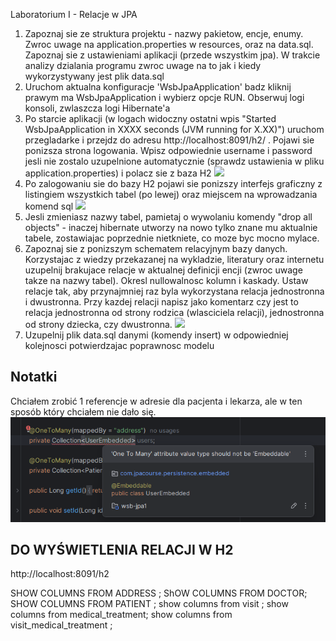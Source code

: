 ﻿Laboratorium I - Relacje w JPA

1. Zapoznaj sie ze struktura projektu - nazwy pakietow, encje, enumy. Zwroc uwage na application.properties w resources, oraz na data.sql. Zapoznaj sie z ustawieniami aplikacji (przede wszystkim jpa). W trakcie analizy dzialania programu zwroc uwage na to jak i kiedy wykorzystywany jest plik data.sql
2. Uruchom aktualna konfiguracje 'WsbJpaApplication' badz kliknij prawym ma WsbJpaApplication i wybierz opcje RUN. Obserwuj logi konsoli, zwlaszcza logi Hibernate'a
3. Po starcie aplikacji (w logach widoczny ostatni wpis "Started WsbJpaApplication in XXXX seconds (JVM running for X.XX)") uruchom przegladarke i przejdz do adresu http://localhost:8091/h2/ . Pojawi sie ponizsza strona logowania. Wpisz odpowiednie username i password jesli nie zostalo uzupelnione automatycznie (sprawdz ustawienia w pliku application.properties) i polacz sie z baza H2
![](H2_console.png)
4. Po zalogowaniu sie do bazy H2 pojawi sie ponizszy interfejs graficzny z listingiem wszystkich tabel (po lewej) oraz miejscem na wprowadzania komend sql
![](H2_console_tables.png)
5. Jesli zmieniasz nazwy tabel, pamietaj o wywolaniu komendy "drop all objects" - inaczej hibernate utworzy na nowo tylko znane mu aktualnie tabele, zostawiajac poprzednie nietkniete, co moze byc mocno mylace.
6. Zapoznaj sie z ponizszym schematem relacyjnym bazy danych. Korzystajac z wiedzy przekazanej na wykladzie, literatury oraz internetu uzupelnij brakujace relacje w aktualnej definicji encji (zwroc uwage takze na nazwy tabel). Okresl nullowalnosc kolumn i kaskady. 
Ustaw relacje tak, aby przynajmniej raz byla wykorzystana relacja jednostronna i dwustronna.
Przy kazdej relacji napisz jako komentarz czy jest to relacja jednostronna od strony rodzica (wlasciciela relacji), jednostronna od strony dziecka, czy dwustronna.
   ![](db_schema.png)
7. Uzupelnij plik data.sql danymi (komendy insert) w odpowiedniej kolejnosci potwierdzajac poprawnosc modelu

## Notatki 
Chciałem zrobić 1  referencje w adresie dla pacjenta i lekarza, ale w ten sposób który chciałem nie dało się.
![img.png](img.png)


## DO WYŚWIETLENIA RELACJI W H2 
http://localhost:8091/h2

SHOW COLUMNS FROM ADDRESS ;
ShOW COLUMNS FROM DOCTOR;
SHOW COLUMNS FROM PATIENT ;
show columns from visit ;
show columns from medical_treatment;
show columns from visit_medical_treatment ;